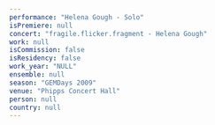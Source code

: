 ```yaml
---
performance: "Helena Gough - Solo"
isPremiere: null
concert: "fragile.flicker.fragment - Helena Gough"
work: null
isCommission: false
isResidency: false
work_year: "NULL"
ensemble: null
season: "GEMDays 2009"
venue: "Phipps Concert Hall"
person: null
country: null
---
```


